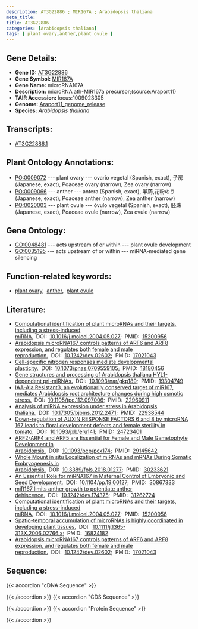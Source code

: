 ```yaml
---
description: AT3G22886 ; MIR167A ; Arabidopsis thaliana
meta_title:
title: AT3G22886
categories: [Arabidopsis thaliana]
tags: [ plant ovary,anther,plant ovule ]
---
```


## Gene Details:
- **Gene ID:** [AT3G22886](https://www.arabidopsis.org/locus?name=AT3G22886)
- **Gene Symbol:** <u>MIR167A</u>
- **Gene Name:** microRNA167A
- **Description:**   microRNA ath-MIR167a precursor;(source:Araport11)
- **TAIR Accession:** locus:1009023305
- **Genome:** [Araport11_genome_release](https://www.arabidopsis.org/download/list?dir=Genes%2FAraport11_genome_release)
- **Species:** *Arabidopsis thaliana*

## Transcripts:
   -  [AT3G22886.1](https://www.arabidopsis.org/gene?name=AT3G22886.1)
## Plant Ontology Annotations:
   - [PO:0009072](https://browser.planteome.org/amigo/term/PO:0009072)&nbsp;---&nbsp;plant ovary&nbsp;---&nbsp;ovario vegetal (Spanish, exact), 子房 (Japanese, exact), Poaceae ovary (narrow), Zea ovary (narrow)
   - [PO:0009066](https://browser.planteome.org/amigo/term/PO:0009066)&nbsp;---&nbsp;anther&nbsp;---&nbsp;antera (Spanish, exact), 半葯,花粉のう (Japanese, exact), Poaceae anther (narrow), Zea anther (narrow)
   - [PO:0020003](https://browser.planteome.org/amigo/term/PO:0020003)&nbsp;---&nbsp;plant ovule&nbsp;---&nbsp;óvulo vegetal (Spanish, exact), 胚珠 (Japanese, exact), Poaceae ovule (narrow), Zea ovule (narrow)
## Gene Ontology:
   - [GO:0048481](https://amigo.geneontology.org/amigo/term/GO:0048481)&nbsp;---&nbsp;acts upstream of or within&nbsp;---&nbsp;plant ovule development
   - [GO:0035195](https://amigo.geneontology.org/amigo/term/GO:0035195)&nbsp;---&nbsp;acts upstream of or within&nbsp;---&nbsp;miRNA-mediated gene silencing
## Function-related keywords:
   - [plant ovary](/tags/plant-ovary/),&nbsp;&nbsp;[anther](/tags/anther/),&nbsp;&nbsp;[plant ovule](/tags/plant-ovule/)
## Literature:
   - [Computational identification of plant microRNAs and their targets, including a  stress-induced miRNA.](https://www.doi.org/10.1016/j.molcel.2004.05.027)&nbsp;&nbsp;DOI:&nbsp;&nbsp;[10.1016/j.molcel.2004.05.027](https://www.doi.org/10.1016/j.molcel.2004.05.027);&nbsp;&nbsp;PMID:&nbsp;&nbsp;[15200956](https://pubmed.ncbi.nlm.nih.gov/15200956/)
   - [Arabidopsis microRNA167 controls patterns of ARF6 and ARF8 expression, and  regulates both female and male reproduction.](https://www.doi.org/10.1242/dev.02602)&nbsp;&nbsp;DOI:&nbsp;&nbsp;[10.1242/dev.02602](https://www.doi.org/10.1242/dev.02602);&nbsp;&nbsp;PMID:&nbsp;&nbsp;[17021043](https://pubmed.ncbi.nlm.nih.gov/17021043/)
   - [Cell-specific nitrogen responses mediate developmental plasticity.](https://www.doi.org/10.1073/pnas.0709559105)&nbsp;&nbsp;DOI:&nbsp;&nbsp;[10.1073/pnas.0709559105](https://www.doi.org/10.1073/pnas.0709559105);&nbsp;&nbsp;PMID:&nbsp;&nbsp;[18180456](https://pubmed.ncbi.nlm.nih.gov/18180456/)
   - [Gene structures and processing of Arabidopsis thaliana HYL1-dependent pri-miRNAs.](https://www.doi.org/10.1093/nar/gkp189)&nbsp;&nbsp;DOI:&nbsp;&nbsp;[10.1093/nar/gkp189](https://www.doi.org/10.1093/nar/gkp189);&nbsp;&nbsp;PMID:&nbsp;&nbsp;[19304749](https://pubmed.ncbi.nlm.nih.gov/19304749/)
   - [IAA-Ala Resistant3, an evolutionarily conserved target of miR167, mediates  Arabidopsis root architecture changes during high osmotic stress.](https://www.doi.org/10.1105/tpc.112.097006)&nbsp;&nbsp;DOI:&nbsp;&nbsp;[10.1105/tpc.112.097006](https://www.doi.org/10.1105/tpc.112.097006);&nbsp;&nbsp;PMID:&nbsp;&nbsp;[22960911](https://pubmed.ncbi.nlm.nih.gov/22960911/)
   - [Analysis of miRNA expression under stress in Arabidopsis thaliana.](https://www.doi.org/10.17305/bjbms.2012.2471)&nbsp;&nbsp;DOI:&nbsp;&nbsp;[10.17305/bjbms.2012.2471](https://www.doi.org/10.17305/bjbms.2012.2471);&nbsp;&nbsp;PMID:&nbsp;&nbsp;[22938544](https://pubmed.ncbi.nlm.nih.gov/22938544/)
   - [Down-regulation of AUXIN RESPONSE FACTORS 6 and 8 by microRNA 167 leads to floral  development defects and female sterility in tomato.](https://www.doi.org/10.1093/jxb/eru141)&nbsp;&nbsp;DOI:&nbsp;&nbsp;[10.1093/jxb/eru141](https://www.doi.org/10.1093/jxb/eru141);&nbsp;&nbsp;PMID:&nbsp;&nbsp;[24723401](https://pubmed.ncbi.nlm.nih.gov/24723401/)
   - [ARF2-ARF4 and ARF5 are Essential for Female and Male Gametophyte Development in  Arabidopsis.](https://www.doi.org/10.1093/pcp/pcx174)&nbsp;&nbsp;DOI:&nbsp;&nbsp;[10.1093/pcp/pcx174](https://www.doi.org/10.1093/pcp/pcx174);&nbsp;&nbsp;PMID:&nbsp;&nbsp;[29145642](https://pubmed.ncbi.nlm.nih.gov/29145642/)
   - [Whole Mount in situ Localization of miRNAs and mRNAs During Somatic Embryogenesis  in Arabidopsis.](https://www.doi.org/10.3389/fpls.2018.01277)&nbsp;&nbsp;DOI:&nbsp;&nbsp;[10.3389/fpls.2018.01277](https://www.doi.org/10.3389/fpls.2018.01277);&nbsp;&nbsp;PMID:&nbsp;&nbsp;[30233621](https://pubmed.ncbi.nlm.nih.gov/30233621/)
   - [An Essential Role for miRNA167 in Maternal Control of Embryonic and Seed  Development.](https://www.doi.org/10.1104/pp.19.00127)&nbsp;&nbsp;DOI:&nbsp;&nbsp;[10.1104/pp.19.00127](https://www.doi.org/10.1104/pp.19.00127);&nbsp;&nbsp;PMID:&nbsp;&nbsp;[30867333](https://pubmed.ncbi.nlm.nih.gov/30867333/)
   - [miR167 limits anther growth to potentiate anther dehiscence.](https://www.doi.org/10.1242/dev.174375)&nbsp;&nbsp;DOI:&nbsp;&nbsp;[10.1242/dev.174375](https://www.doi.org/10.1242/dev.174375);&nbsp;&nbsp;PMID:&nbsp;&nbsp;[31262724](https://pubmed.ncbi.nlm.nih.gov/31262724/)
   - [Computational identification of plant microRNAs and their targets, including a  stress-induced miRNA.](https://www.doi.org/10.1016/j.molcel.2004.05.027)&nbsp;&nbsp;DOI:&nbsp;&nbsp;[10.1016/j.molcel.2004.05.027](https://www.doi.org/10.1016/j.molcel.2004.05.027);&nbsp;&nbsp;PMID:&nbsp;&nbsp;[15200956](https://pubmed.ncbi.nlm.nih.gov/15200956/)
   - [Spatio-temporal accumulation of microRNAs is highly coordinated in developing  plant tissues.](https://www.doi.org/10.1111/j.1365-313X.2006.02766.x)&nbsp;&nbsp;DOI:&nbsp;&nbsp;[10.1111/j.1365-313X.2006.02766.x](https://www.doi.org/10.1111/j.1365-313X.2006.02766.x);&nbsp;&nbsp;PMID:&nbsp;&nbsp;[16824182](https://pubmed.ncbi.nlm.nih.gov/16824182/)
   - [Arabidopsis microRNA167 controls patterns of ARF6 and ARF8 expression, and  regulates both female and male reproduction.](https://www.doi.org/10.1242/dev.02602)&nbsp;&nbsp;DOI:&nbsp;&nbsp;[10.1242/dev.02602](https://www.doi.org/10.1242/dev.02602);&nbsp;&nbsp;PMID:&nbsp;&nbsp;[17021043](https://pubmed.ncbi.nlm.nih.gov/17021043/)
## Sequence:
{{< accordion "cDNA Sequence" >}}

{{< /accordion >}}
{{< accordion "CDS Sequence" >}}

{{< /accordion >}}
{{< accordion "Protein Sequence" >}}

{{< /accordion >}}

